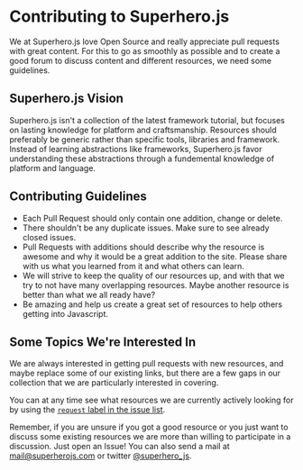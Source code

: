 Contributing to Superhero.js
===

We at Superhero.js love Open Source and really appreciate pull requests with
great content. For this to go as smoothly as possible and to create a good
forum to discuss content and different resources, we need some guidelines.

## Superhero.js Vision

Superhero.js isn't a collection of the latest framework tutorial, but focuses
on lasting knowledge for platform and craftsmanship. Resources should preferably
be generic rather than specific tools, libraries and framework. Instead of
learning abstractions like frameworks, Superhero.js favor understanding these
abstractions through a fundemental knowledge of platform and language.

## Contributing Guidelines

* Each Pull Request should only contain one addition, change or delete.
* There shouldn't be any duplicate issues. Make sure to see already closed issues.
* Pull Requests with additions should describe why the resource is awesome and
  why it would be a great addition to the site. Please share with us what
  you learned from it and what others can learn.
* We will strive to keep the quality of our resources up, and with that we try
  to not have many overlapping resources. Maybe another resource is better than
  what we all ready have?
* Be amazing and help us create a great set of resources to help others getting
  into Javascript.


## Some Topics We're Interested In

We are always interested in getting pull requests with new resources, and maybe
replace some of our existing links, but there are a few gaps in our collection
that we are particularly interested in covering.

You can at any time see what resources we are currently actively looking for
by using the [`request` label in the issue list](https://github.com/superherojs/superherojs/labels/request).

Remember, if you are unsure if you got a good resource or you just want to discuss
some existing resources we are more than willing to participate in a discussion.
Just open an Issue! You can also send a mail at
[mail@superherojs.com](mailto:mail@superherojs.com) or twitter
[@superhero_js](https://twitter.com/superhero_js/).
